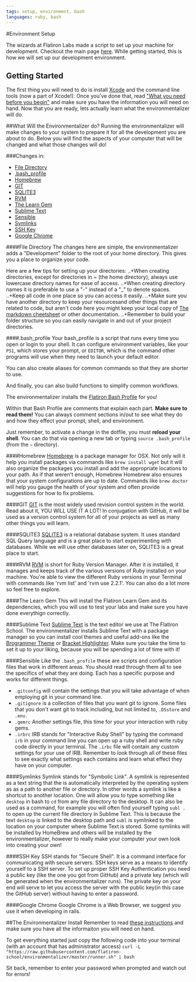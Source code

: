 ```yaml
---
tags: setup, environment, bash
languages: ruby, bash
---
```


#Environment Setup

The wizards at Flatiron Labs made a script to set up your machine for development. Checkout the main page [here](https://github.com/flatiron-school/environmentalizer). While getting started, this is how we will set up our development environment.

## Getting Started
The first thing you will need to do is install [Xcode](https://developer.apple.com/xcode/) and the command line tools (now a part of Xcode!). Once you've done that, read ["What you need before you begin"](https://github.com/flatiron-school/environmentalizer#what-you-need-before-you-begin) and make sure you have the information you will need on hand. Now that you are ready, lets actually learn what the environmentalizer will do.


##What Will the Environmentalizer do?
Running the environmentalizer will make changes to your system to prepare it for all the development you are about to do. Below you will find the aspects of your computer that will be changed and what those changes will do!

###Changes in:
+ [File Directory](#file-directory)
+ [.bash_profile](#bash_profile)
+ [Homebrew](#homebrew)
+ [GIT](#git)
+ [SQLITE3](#sqlite3)
+ [RVM](#rvm)
+ [The Learn Gem](#the-learn-gem)
+ [Sublime Text](#sublime-text)
+ [Sensible](#sensible)
+ [Symlinks](#symlinks)
+ [SSH Key](#ssh-key)
+ [Google Chrome](#google-chrome)

####File Directory
The changes here are simple, the environmentalizer adds a "Development" folder to the root of your home directory. This gives you a place to organize your code.

Here are a few tips for setting up your directories:
..+When creating directories, except for directories in ~ (the home directory), always use lowercase directory names for ease of access.
..+When creating directory names it is preferable to use a "-" instead of a "_" to denote spaces.
..+Keep all code in one place so you can access it easily.
..+Make sure you have another directory to keep your resourcesand other things that are related to code, but aren't code here you might keep your local copy of [The markdown cheetsheet](https://github.com/adam-p/markdown-here/wiki/Markdown-Cheatsheet#links) or other documentation.
..+Remember to build your folder structure so you can easily navigate in and out of your project directories. 

####.bash_profile
Your bash_profile is a script that runs every time you open or login to your shell. It can configure environment variables, like your `PS1`, which stores your prompt, or `EDITOR`, which is the command other programs will use when they need to launch your default editor.

You can also create aliases for common commands so that they are shorter to use.

And finally, you can also build functions to simplify common workflows.

The environmentalizer installs the [Flatiron Bash Profile](https://github.com/flatiron-school/dotfiles/blob/master/bash_profile) for you!

Within that Bash Profile are comments that explain each part. **Make sure to read them!** You can always comment sections in/out to see what they do and how they effect your prompt, shell, and environment.

Just remember, to activate a change in the dotfile, you must **reload your shell**. You can do that via opening a new tab or typing `source .bash_profile` (from the `~` directory).

####Homebrew
[Homebrew](http://brew.sh/) is a package manager for OSX. Not only will it help you install packages via commands like `brew install wget` but it will also organize the packages you install and add the appropriate locations to your path. As if that weren't enough, Homebrew Homebrew also ensures that your system configurations are up to date. Commands like `brew doctor` will help you gauge the health of your system and often provide suggestions for how to fix problems. 

####GIT
[GIT](http://en.wikipedia.org/wiki/Git_%28software%29) is the most widely used revision control system in the world. Read about it, YOU WILL USE IT A LOT! In conjugation with GitHub, it will be used as a version control system for all of your projects as well as many other things you will learn.

####SQLITE3
[SQLITE3](http://en.wikipedia.org/wiki/SQLite) is a relational database system. It uses standard SQL Query language and is a great place to start experimenting with databases. While we will use other databases later on, SQLITE3 is a great place to start. 

####RVM
[RVM](https://rvm.io/) is short for Ruby Version Manager. After it is installed, it manages and keeps track of the various versions of Ruby installed on your machine. You're able to view the different Ruby versions in your Terminal with commands like 'rvm list' and 'rvm use 2.2.1'. You can also do a lot more so feel free to explore.

####The Learn Gem
This will install the Flatiron Learn Gem and its dependencies, which you will use to test your labs and make sure you have done everythign correctly.

####Sublime Text
[Sublime Text](http://www.sublimetext.com/) is the text editor we use at The Flatiron School. The environmentalizer installs Sublime Text with a package manager so you can install cool themes and useful add-ons like the [Brogrammer Theme](https://github.com/kenwheeler/brogrammer-theme) or [Bracket Highlighter](https://github.com/facelessuser/BracketHighlighter). Make sure you take the time to set it up to your liking, because you will be spending a lot of time with it!

####Sensible
Like the `.bash_profile` these are scripts and configuration files that work in different areas. You should read through them all to see the specifics of what they are doing. Each has a specific purpose and works for different things. 
+ `.gitconfig` will contain the settings that you will take advantage of when employing git in your command line. 
+ `.gitignore` is a collection of files that you want git to ignore. Some files that you don't want git to track including, but not limited to, `.DSstore` and `.env`.
+ `.gemrc` Another settings file, this time for your your interaction with ruby gems.
+ `.irbrc` IRB stands for "Interactive Ruby Shell" by typing the command `irb` in your command line you can open up a ruby shell and write ruby code directly in your terminal. The `.irbc` file will contain any custom settings for your use of IRB.
Remember to look through all of these files to see exactly what settings each contains and learn what effect they have on your computer. 

####Symlinks
Symlink stands for "Symbolic Link". A symlink is represented as a text string that the is automatically interpreted by the operating system as as a path to another file or directory. In other words a symlink is like a shortcut to another location. One will allow you to type something like `desktop` in bash to `cd` from any file directory to the desktop. It can also be used as a command, for example you will often find yourself typing `subl .` to open up the current file directory in Sublime Text. This is because the text `desktop` is linked to the desktop path and `subl` is symlinked to the location on your computer where Sublime Text is stored. Some symlinks will be installed by HomeBrew and others will be installed by the environmentalizer, however to really make your computer your own look into creating your own!

####SSH Key
SSH stands for "Secure Shell". It is a command interface for communicating with secure servers. SSH keys serve as a means to identify yourself to a SSH server. To set up proper SSH Key Authentication you need a public key (like the one you got from GitHub) and a private key (which will be generated when the environmentalizer runs). The private key on your end will serve to let you access the server with the public key(in this case the GitHub server) without having to enter a password. 

####Google Chrome
Google Chrome is a Web Browser, we suggest you use it when developing in rails.

##The Environmentalizer Install
Remember to read [these instructions](https://github.com/flatiron-school/environmentalizer#what-you-need-before-you-begin) and make sure you have all the informaiton you will need on hand. 

To get everything started just copy the following code into your terminal (with an account that has administrator access)
`curl -L "https://raw.githubusercontent.com/flatiron-school/environmentalizer/master/runner.sh" | bash`

Sit back, remember to enter your password when prompted and watch out for errors!
